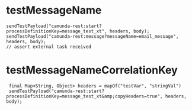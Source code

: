 # testMessageName
    sendTestPayload("camunda-rest:start?processDefinitionKey=message_test_xt", headers, body);
    sendTestPayload("camunda-rest:message?messageName=email_message", headers, body);
    // assert external task received
    
# testMessageNameCorrelationKey
     final Map<String, Object> headers = mapOf("testVar", "stringVal")
     sendTestPayload("camunda-rest:start?processDefinitionKey=message_test_xt&amp;copyHeaders=true", headers, body);
     
